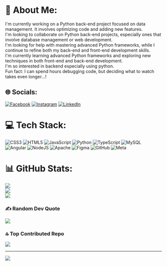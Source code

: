# 💫 About Me:
I'm currently working on a Python back-end project focused on data management. It involves optimizing code and adding new features.<br>I'm looking to collaborate on Python back-end projects, especially ones that involve database management or web development.<br>I'm looking for help with mastering advanced Python frameworks, while I continue to refine both my back-end and front-end development skills.<br>I'm currently learning advanced Python frameworks and exploring new techniques in both front-end and back-end development.<br>I'm so interested in backend especially using python.<br>Fun fact: I can spend hours debugging code, but deciding what to watch takes even longer...!


## 🌐 Socials:
[![Facebook](https://img.shields.io/badge/Facebook-%231877F2.svg?logo=Facebook&logoColor=white)](https://facebook.com/kaleeshwaran ) [![Instagram](https://img.shields.io/badge/Instagram-%23E4405F.svg?logo=Instagram&logoColor=white)](https://instagram.com/kalee_natraj) [![LinkedIn](https://img.shields.io/badge/LinkedIn-%230077B5.svg?logo=linkedin&logoColor=white)](https://linkedin.com/in/kaleeshwaran-n-676b5a329) 

# 💻 Tech Stack:
![CSS3](https://img.shields.io/badge/css3-%231572B6.svg?style=for-the-badge&logo=css3&logoColor=white) ![HTML5](https://img.shields.io/badge/html5-%23E34F26.svg?style=for-the-badge&logo=html5&logoColor=white) ![JavaScript](https://img.shields.io/badge/javascript-%23323330.svg?style=for-the-badge&logo=javascript&logoColor=%23F7DF1E) ![Python](https://img.shields.io/badge/python-3670A0?style=for-the-badge&logo=python&logoColor=ffdd54) ![TypeScript](https://img.shields.io/badge/typescript-%23007ACC.svg?style=for-the-badge&logo=typescript&logoColor=white) ![MySQL](https://img.shields.io/badge/mysql-4479A1.svg?style=for-the-badge&logo=mysql&logoColor=white) ![Angular](https://img.shields.io/badge/angular-%23DD0031.svg?style=for-the-badge&logo=angular&logoColor=white) ![NodeJS](https://img.shields.io/badge/node.js-6DA55F?style=for-the-badge&logo=node.js&logoColor=white) ![Apache](https://img.shields.io/badge/apache-%23D42029.svg?style=for-the-badge&logo=apache&logoColor=white) ![Figma](https://img.shields.io/badge/figma-%23F24E1E.svg?style=for-the-badge&logo=figma&logoColor=white) ![GitHub](https://img.shields.io/badge/github-%23121011.svg?style=for-the-badge&logo=github&logoColor=white) ![Meta](https://img.shields.io/badge/Meta-%230467DF.svg?style=for-the-badge&logo=Meta&logoColor=white)
# 📊 GitHub Stats:
![](https://github-readme-stats.vercel.app/api?username=kaleesh-18&theme=dark&hide_border=false&include_all_commits=true&count_private=true)<br/>
![](https://github-readme-streak-stats.herokuapp.com/?user=kaleesh-18&theme=dark&hide_border=false)<br/>
![](https://github-readme-stats.vercel.app/api/top-langs/?username=kaleesh-18&theme=dark&hide_border=false&include_all_commits=true&count_private=true&layout=compact)

### ✍️ Random Dev Quote
![](https://quotes-github-readme.vercel.app/api?type=horizontal&theme=radical)

### 🔝 Top Contributed Repo
![](https://github-contributor-stats.vercel.app/api?username=kaleesh-18&limit=5&theme=dark&combine_all_yearly_contributions=true)

---
[![](https://visitcount.itsvg.in/api?id=kaleesh-18&icon=0&color=0)](https://visitcount.itsvg.in)

<!-- Proudly created with GPRM ( https://gprm.itsvg.in ) -->

